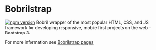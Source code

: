 # Bobrilstrap
[![npm version](https://badge.fury.io/js/bobrilstrap.svg)](https://badge.fury.io/js/bobrilstrap)
Bobril wrapper of the most popular HTML, CSS, and JS framework for developing responsive, mobile first projects on the web - Bootstrap 3.

For more information see [Bobrilstrap pages](http://keeema.github.io/bobrilstrap).
